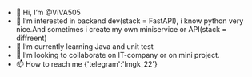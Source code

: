 - 👋 Hi, I’m @ViVA505
- 👀 I’m interested in backend dev(stack = FastAPI), i know python very nice.And sometimes i create my own miniservice or API(stack = diffreent)
- 🌱 I’m currently learning Java and unit test
- 💞️ I’m looking to collaborate on IT-company or on mini project.
- 📫 How to reach me {'telegram':'Imgk_22'}

<!---
ViVA505/ViVA505 is a ✨ special ✨ repository because its `README.md` (this file) appears on your GitHub profile.
You can click the Preview link to take a look at your changes.
--->
